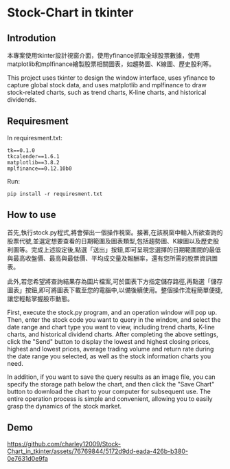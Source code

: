 # Stock-Chart in tkinter
## Introdution
本專案使用tkinter設計視窗介面，使用yfinance抓取全球股票數據，使用matplotlib和mplfinance繪製股票相關圖表，如趨勢圖、K線圖、歷史股利等。

This project uses tkinter to design the window interface, uses yfinance to capture global stock data, and uses matplotlib and mplfinance to draw stock-related charts, such as trend charts, K-line charts, and historical dividends.

## Requiresment
In requiresment.txt:
```
tk==0.1.0
tkcalender==1.6.1
matplotlib==3.8.2
mplfinance==0.12.10b0
```
Run:
```
pip install -r requiresment.txt
```
## How to use
首先,執行stock.py程式,將會彈出一個操作視窗。接著,在該視窗中輸入所欲查詢的股票代號,並選定想要查看的日期範圍及圖表類型,包括趨勢圖、K線圖以及歷史股利圖等。完成上述設定後,點選「送出」按鈕,即可呈現您選擇的日期範圍間的最低與最高收盤價、最高與最低價、平均成交量及報酬率，還有您所需的股票資訊圖表。

此外,若您希望將查詢結果存為圖片檔案,可於圖表下方指定儲存路徑,再點選「儲存圖表」按鈕,即可將圖表下載至您的電腦中,以備後續使用。整個操作流程簡單便捷,讓您輕鬆掌握股市動態。

First, execute the stock.py program, and an operation window will pop up. Then, enter the stock code you want to query in the window, and select the date range and chart type you want to view, including trend charts, K-line charts, and historical dividend charts. After completing the above settings, click the "Send" button to display the lowest and highest closing prices, highest and lowest prices, average trading volume and return rate during the date range you selected, as well as the stock information charts you need.

In addition, if you want to save the query results as an image file, you can specify the storage path below the chart, and then click the "Save Chart" button to download the chart to your computer for subsequent use. The entire operation process is simple and convenient, allowing you to easily grasp the dynamics of the stock market.
## Demo
https://github.com/charley12009/Stock-Chart_in_tkinter/assets/76769844/5172d9dd-eada-426b-b380-0e7631d0e9fa

